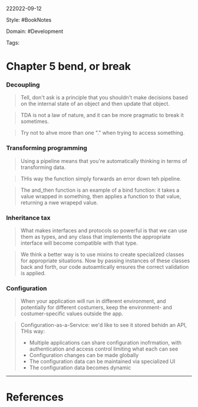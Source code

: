 222022-09-12

Style: #BookNotes 

Domain: #Development 

Tags:

# Chapter 5 bend, or break
### Decoupling

>Tell, don't ask is a principle that you shouldn't make decisions based on the internal state of an object and then update that object.

> TDA is not a law of nature, and it can be more pragmatic to break it sometimes.

>Try not to ahve more than one "." when trying to access something.


### Transforming programming
>Using a pipeline means that you're automatically thinking in terms of transforming data.

>THis way the function simply forwards an error down teh pipeline.

>The and_then function is an example of a bind function: it takes a value wrapped in something, then applies a function to that value, returning a nwe wrapepd value.

### Inheritance tax

>What makes interfaces and protocols so powerful is that we can use them as types, and any class that implements the appropriate interface will become compatible with that type.

>We think a better way is to use mixins to create specialized classes for appropriate situations.
>Now by passing instances of these classes back and forth, our code autoamtically ensures the correct validation is applied.


### Configuration

>When your application will run in different environment, and potentially for different costumers, keep the environment- and costumer-specific values outside the app.

>Configuration-as-a-Service:
>we'd like to see it stored behidn an API, THis way:
>- Multiple applications can share configuration inofrmation, with authentication and access control limiting what each can see
>- Configuration changes can be made globally
>- The configuration data can be maintained via specialized UI
>- The configuration data becomes dynamic







___
# References
